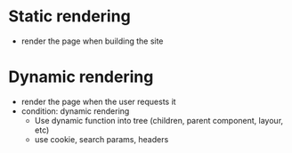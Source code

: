 # Static rendering
- render the page when building the site

# Dynamic rendering
- render the page when the user requests it
- condition: dynamic rendering  
  - Use dynamic function into tree (children, parent component, layour, etc)
  - use cookie, search params, headers